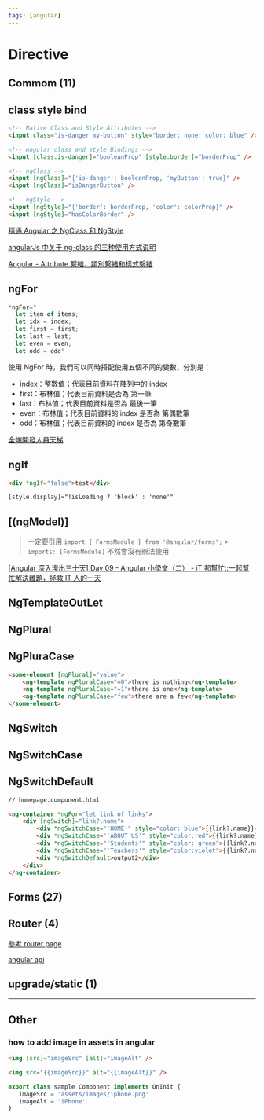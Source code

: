 ```yaml
---
tags: [angular]
---
```


# Directive

## Commom (11)

## class style bind

```html
<!-- Native Class and Style Attributes -->
<input class="is-danger my-button" style="border: none; color: blue" />

<!-- Angular class and style Bindings -->
<input [class.is-danger]="booleanProp" [style.border]="borderProp" />

<!-- ngClass -->
<input [ngClass]="{'is-danger': booleanProp, 'myButton': true}" />
<input [ngClass]="isDangerButton" />

<!-- ngStyle -->
<input [ngStyle]="{'border': borderProp, 'color': colorProp}" />
<input [ngStyle]="hasColorBorder" />
```

[精通 Angular 之 NgClass 和 NgStyle](https://zhuanlan.zhihu.com/p/95490706)

[angularJs 中关于 ng-class 的三种使用方式说明](https://segmentfault.com/a/1190000008393758)

[Angular - Attribute 繫結、類別繫結和樣式繫結](https://angular.tw/guide/attribute-binding)

## ngFor

```js
*ngFor="
  let item of items;
  let idx = index;
  let first = first;
  let last = last;
  let even = even;
  let odd = odd"
```

使用 NgFor 時，我們可以同時搭配使用五個不同的變數，分別是：

-   index：整數值；代表目前資料在陣列中的 index
-   first：布林值；代表目前資料是否為 第一筆
-   last：布林值；代表目前資料是否為 最後一筆
-   even：布林值；代表目前資料的 index 是否為 第偶數筆
-   odd：布林值；代表目前資料的 index 是否為 第奇數筆

[全端開發人員天梯](https://dotblogs.com.tw/wellwind/2017/01/01/angular2-ngfor-vars)

## ngIf

```html
<div *ngIf="false">test</div>

[style.display]="!isLoading ? 'block' : 'none'"
```

## [(ngModel)]

> 一定要引用 `import { FormsModule } from '@angular/forms';` > `imports: [FormsModule]`
> 不然會沒有辦法使用

[[Angular 深入淺出三十天] Day 09 - Angular 小學堂（二） - iT 邦幫忙::一起幫忙解決難題，拯救 IT 人的一天](https://ithelp.ithome.com.tw/articles/10205162)

## NgTemplateOutLet

[](https://www.tektutorialshub.com/angular/ngtemplateoutlet-in-angular/)

## NgPlural

## NgPluraCase

```html
<some-element [ngPlural]="value">
    <ng-template ngPluralCase="=0">there is nothing</ng-template>
    <ng-template ngPluralCase="=1">there is one</ng-template>
    <ng-template ngPluralCase="few">there are a few</ng-template>
</some-element>
```

## NgSwitch

## NgSwitchCase

## **NgSwitchDefault**

```html
// homepage.component.html

<ng-container *ngFor="let link of links">
    <div [ngSwitch]="link?.name">
        <div *ngSwitchCase="'HOME'" style="color: blue">{{link?.name}}</div>
        <div *ngSwitchCase="'ABOUT US'" style="color:red">{{link?.name}}</div>
        <div *ngSwitchCase="'Students'" style="color: green">{{link?.name}}</div>
        <div *ngSwitchCase="'Teachers'" style="color:violet">{{link?.name}}</div>
        <div *ngSwitchDefault>output2</div>
    </div>
</ng-container>
```

## Forms (27)

## Router (4)

[參考 router page](/docs/Angular-Framework/router)

[angular api](https://angular.io/api?type=directive)

## upgrade/static (1)

---

## Other

### how to add image in assets in angular

```html
<img [src]="imageSrc" [alt]="imageAlt" />

<img src="{{imageSrc}}" alt="{{imageAlt}}" />
```

```js
export class sample Component implements OnInit {
   imageSrc = 'assets/images/iphone.png'
   imageAlt = 'iPhone'
}
```
